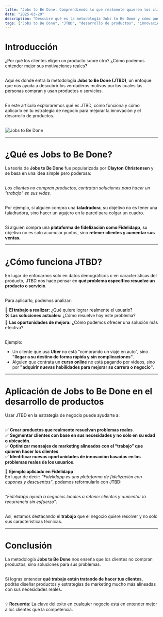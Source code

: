 ```yaml
---
title: "Jobs to Be Done: Comprendiendo lo que realmente quieren los clientes"
date: "2025-03-20"
description: "Descubre qué es la metodología Jobs to Be Done y cómo puedes aplicarla para desarrollar productos y servicios alineados con las necesidades reales de tus clientes."
tags: ["Jobs to Be Done", "JTBD", "desarrollo de productos", "innovación"]
---
```


# **Introducción**
¿Por qué los clientes eligen un producto sobre otro? ¿Cómo podemos entender mejor sus motivaciones reales?  

\
Aquí es donde entra la metodología **Jobs to Be Done (JTBD)**, un enfoque que nos ayuda a descubrir los verdaderos motivos por los cuales las personas compran y usan productos o servicios.  

\
En este artículo exploraremos qué es JTBD, cómo funciona y cómo aplicarlo en tu estrategia de negocio para mejorar la innovación y el desarrollo de productos.  

\
![Jobs to Be Done](/Blog1.png)  

---

# **¿Qué es Jobs to Be Done?**  
La teoría de **Jobs to Be Done** fue popularizada por **Clayton Christensen** y se basa en una idea simple pero poderosa:  

\
*Los clientes no compran productos, contratan soluciones para hacer un "trabajo" en sus vidas.*  

\
Por ejemplo, si alguien compra una **taladradora**, su objetivo no es tener una taladradora, sino hacer un agujero en la pared para colgar un cuadro.  

\
Si alguien compra una **plataforma de fidelización como Fidelidapp**, su objetivo no es solo acumular puntos, sino **retener clientes y aumentar sus ventas**.  

---

# **¿Cómo funciona JTBD?**
En lugar de enfocarnos solo en datos demográficos o en características del producto, JTBD nos hace pensar en **qué problema específico resuelve un producto o servicio**.  

\
Para aplicarlo, podemos analizar:  

🎯 **El trabajo a realizar:** ¿Qué quiere lograr realmente el usuario?  
🛠️ **Las soluciones actuales:** ¿Cómo resuelve hoy este problema?  
🚀 **Las oportunidades de mejora:** ¿Cómo podemos ofrecer una solución más efectiva?  

\
Ejemplo:  
- Un cliente que usa **Uber** no está "comprando un viaje en auto", sino **"llegar a su destino de forma rápida y sin complicaciones"**.  
- Alguien que contrata un **curso online** no está pagando por videos, sino por **"adquirir nuevas habilidades para mejorar su carrera o negocio"**.  

---

# **Aplicación de Jobs to Be Done en el desarrollo de productos**
Usar JTBD en la estrategia de negocio puede ayudarte a:  

  

\
✅ **Crear productos que realmente resuelvan problemas reales**.  
✅ **Segmentar clientes con base en sus necesidades y no solo en su edad o ubicación**.  
✅ **Optimizar mensajes de marketing alineados con el “trabajo” que quieren hacer los clientes**.  
✅ **Identificar nuevas oportunidades de innovación basadas en los problemas reales de los usuarios**.  

📌 **Ejemplo aplicado en Fidelidapp**  
En lugar de decir: *“Fidelidapp es una plataforma de fidelización con cupones y descuentos”*, podemos reformularlo con JTBD:  

\
*“Fidelidapp ayuda a negocios locales a retener clientes y aumentar la recurrencia sin esfuerzo”*.  

\
Así, estamos destacando el **trabajo** que el negocio quiere resolver y no solo sus características técnicas.  

---

# **Conclusión**
La metodología **Jobs to Be Done** nos enseña que los clientes no compran productos, sino soluciones para sus problemas.  

\
Si logras entender **qué trabajo están tratando de hacer tus clientes**, podrás diseñar productos y estrategias de marketing mucho más alineadas con sus necesidades reales.  

\
💡 **Recuerda:** La clave del éxito en cualquier negocio está en entender mejor a los clientes que la competencia.  